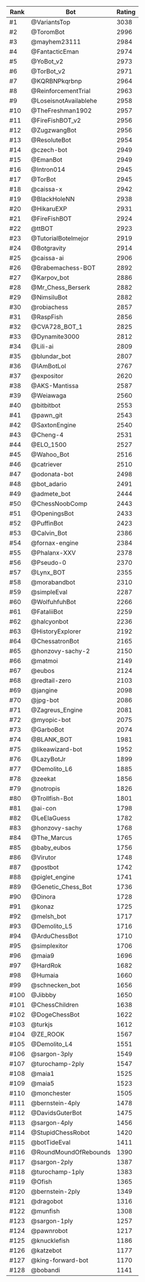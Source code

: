 Rank|Bot|Rating
---|---|---
#1|@VariantsTop|3038
#2|@ToromBot|2996
#3|@mayhem23111|2984
#4|@FantacticEman|2974
#5|@YoBot_v2|2973
#6|@TorBot_v2|2971
#7|@KQRBNPkqrbnp|2964
#8|@ReinforcementTrial|2963
#9|@LoseisnotAvailablehe|2958
#10|@TheFreshman1902|2957
#11|@FireFishBOT_v2|2956
#12|@ZugzwangBot|2956
#13|@ResoluteBot|2954
#14|@czech-bot|2949
#15|@EmanBot|2949
#16|@Intron014|2945
#17|@TorBot|2945
#18|@caissa-x|2942
#19|@BlackHoleNN|2938
#20|@HikaruEXP|2931
#21|@FireFishBOT|2924
#22|@ttBOT|2923
#23|@TutorialBotelmejor|2919
#24|@Botgravity|2914
#25|@caissa-ai|2906
#26|@Brabemachess-BOT|2892
#27|@Karpov_bot|2886
#28|@Mr_Chess_Berserk|2882
#29|@NimsiluBot|2882
#30|@robiachess|2857
#31|@RaspFish|2856
#32|@CVA728_BOT_1|2825
#33|@Dynamite3000|2812
#34|@Lili-ai|2809
#35|@blundar_bot|2807
#36|@IAmBotLol|2767
#37|@expositor|2620
#38|@AKS-Mantissa|2587
#39|@Weiawaga|2560
#40|@bitbitbot|2553
#41|@pawn_git|2543
#42|@SaxtonEngine|2540
#43|@Cheng-4|2531
#44|@ELO_1500|2527
#45|@Wahoo_Bot|2516
#46|@catriever|2510
#47|@odonata-bot|2498
#48|@bot_adario|2491
#49|@admete_bot|2444
#50|@ChessNoobComp|2443
#51|@OpeningsBot|2433
#52|@PuffinBot|2423
#53|@Calvin_Bot|2386
#54|@fornax-engine|2384
#55|@Phalanx-XXV|2378
#56|@Pseudo-0|2370
#57|@Lynx_BOT|2355
#58|@morabandbot|2310
#59|@simpleEval|2287
#60|@WolfuhfuhBot|2266
#61|@FataliiBot|2259
#62|@halcyonbot|2236
#63|@HistoryExplorer|2192
#64|@ChessatronBot|2165
#65|@honzovy-sachy-2|2150
#66|@matmoi|2149
#67|@eubos|2124
#68|@redtail-zero|2103
#69|@jangine|2098
#70|@jpg-bot|2086
#71|@Zagreus_Engine|2081
#72|@myopic-bot|2075
#73|@GarboBot|2074
#74|@BLANK_BOT|1981
#75|@likeawizard-bot|1952
#76|@LazyBotJr|1899
#77|@Demolito_L6|1885
#78|@zeekat|1856
#79|@notropis|1826
#80|@Trollfish-Bot|1801
#81|@ai-con|1798
#82|@LeElaGuess|1782
#83|@honzovy-sachy|1768
#84|@The_Marcus|1765
#85|@baby_eubos|1756
#86|@Virutor|1748
#87|@postbot|1742
#88|@piglet_engine|1741
#89|@Genetic_Chess_Bot|1736
#90|@Dinora|1728
#91|@konaz|1725
#92|@melsh_bot|1717
#93|@Demolito_L5|1716
#94|@ArduChessBot|1710
#95|@simplexitor|1706
#96|@maia9|1696
#97|@HardRok|1682
#98|@Humaia|1660
#99|@schnecken_bot|1656
#100|@Jibbby|1650
#101|@ChessChildren|1638
#102|@DogeChessBot|1622
#103|@turkjs|1612
#104|@ZE_ROOK|1567
#105|@Demolito_L4|1551
#106|@sargon-3ply|1549
#107|@turochamp-2ply|1547
#108|@maia1|1525
#109|@maia5|1523
#110|@monchester|1505
#111|@bernstein-4ply|1478
#112|@DavidsGuterBot|1475
#113|@sargon-4ply|1456
#114|@StupidChessRobot|1420
#115|@botTideEval|1411
#116|@RoundMoundOfRebounds|1390
#117|@sargon-2ply|1387
#118|@turochamp-1ply|1383
#119|@Ofish|1365
#120|@bernstein-2ply|1349
#121|@dragobot|1316
#122|@munfish|1308
#123|@sargon-1ply|1257
#124|@pawnrobot|1217
#125|@knucklefish|1186
#126|@katzebot|1177
#127|@king-forward-bot|1170
#128|@bobandi|1141
